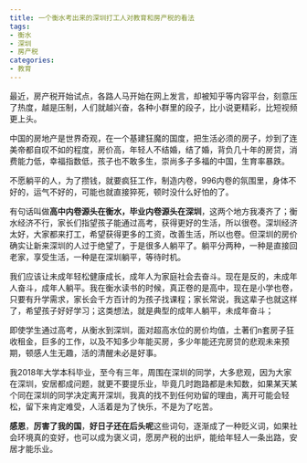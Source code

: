 ```yaml
---
title: 一个衡水考出来的深圳打工人对教育和房产税的看法
tags: 
- 衡水
- 深圳
- 房产税
categories:
- 教育
---
```



最近，房产税开始试点，各路人马开始在网上发言，却被知乎等内容平台，刻意压了热度，越是压制，人们就越兴奋，各种小群里的段子，比小说更精彩，比短视频更上头。

中国的房地产是世界奇观，在一个基建狂魔的国度，把生活必须的房子，炒到了连美帝都自叹不如的程度，房价高，年轻人不结婚，结了婚，背负几十年的房贷，消费能力低，幸福指数低，孩子也不敢多生，崇尚多子多福的中国，生育率暴跌。

不愿躺平的人，为了攒钱，就要疯狂工作，制造内卷，996内卷的氛围里，身体不好的，运气不好的，可能也就直接猝死，顿时没什么好怕的了。

有句话叫做**高中内卷源头在衡水，毕业内卷源头在深圳**，这两个地方我凑齐了；衡水经济不行，家长们指望孩子能通过高考，获得更好的生活，所以很卷。深圳经济太好，大家都来打工，希望获得更多的工资，改善生活，所以也卷。但深圳的房价确实让新来深圳的人过于绝望了，于是很多人躺平了。躺平分两种，一种是直接回老家，享受生活，一种是在深圳躺平，等待时机。

我们应该让未成年轻松健康成长，成年人为家庭社会去奋斗。现在是反的，未成年人奋斗，成年人躺平。我在衡水读书的时候，真正卷的是高中，现在是小学也卷，只要有升学需求，家长会千方百计的为孩子找课程；家长常说，我这辈子也就这样了，希望孩子好好学习；这类想法，就是典型的成年人躺平，未成年奋斗；

即使学生通过高考，从衡水到深圳，面对超高水位的房价均值，土著们n套房子狂收租金，巨多的工作，以及不知多少年能买房，多少年能还完房贷的悲观未来预期，顿感人生无趣，活的清醒未必是好事。

我2018年大学本科毕业，至今有三年，周围在深圳的同学，大多悲观，因为大家在深圳，安居都成问题，就更不要提乐业，毕竟几时跑路都是未知数，如果某天某个同在深圳的同学决定离开深圳，我真的找不到任何劝留的理由，离开可能会轻松，留下来肯定难受，人活着是为了快乐，不是为了吃苦。

**感恩**，**厉害了我的国**，**好日子还在后头呢**这些词句，逐渐成了一种贬义词，如果社会环境真的变好，也可以成为褒义词，愿房产税的出炉，能给年轻人一条出路，安居才能乐业。



